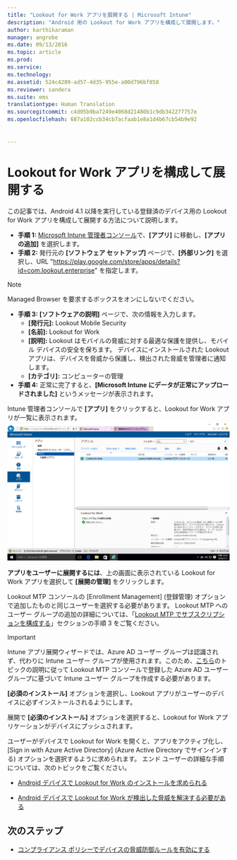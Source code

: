 ```yaml
---
title: "Lookout for Work アプリを展開する | Microsoft Intune"
description: "Android 用の Lookout for Work アプリを構成して展開します。"
author: karthikaraman
manager: angrobe
ms.date: 09/13/2016
ms.topic: article
ms.prod: 
ms.service: 
ms.technology: 
ms.assetid: 524c4209-ad57-4d35-955e-a00d796bf858
ms.reviewer: sandera
ms.suite: ems
translationtype: Human Translation
ms.sourcegitcommit: c4d05b9ba7249e4068d21480b1c9db342277757e
ms.openlocfilehash: 687a102ccb34cb7acfaab1e8a1d4b67cb54b9e92


---
```


# Lookout for Work アプリを構成して展開する
この記事では、Android 4.1 以降を実行している登録済のデバイス用の Lookout for Work アプリを構成して展開する方法について説明します。

* **手順 1:**   [Microsoft Intune 管理者コンソール](https://manage.microsoft.com)で、**[アプリ]** に移動し、**[アプリの追加]** を選択します。   
* **手順 2:**   発行元の **[ソフトウェア セットアップ]** ページで、**[外部リンク]** を選択し、URL "https://play.google.com/store/apps/details?id=com.lookout.enterprise" を指定します。
>[!NOTE]
>Managed Browser を要求するボックスをオンにしないでください。

* **手順 3:**   **[ソフトウェアの説明]** ページで、次の情報を入力します。
  * **[発行元]:** Lookout Mobile Security
  * **[名前]:**   Lookout for Work
  * **[説明]:**  Lookout はモバイルの脅威に対する最適な保護を提供し、モバイル デバイスの安全を保ちます。 デバイスにインストールされた Lookout アプリは、デバイスを脅威から保護し、検出された脅威を管理者に通知します。
  * **[カテゴリ]:** コンピューターの管理
* **手順 4:**  正常に完了すると、**[Microsoft Intune にデータが正常にアップロードされました]** というメッセージが表示されます。

Intune 管理者コンソールで **[アプリ]** をクリックすると、Lookout for Work アプリが一覧に表示されます。![Intune 管理者コンソールのアプリ ページの一覧に表示された Lookout for Work アプリのスクリーンショット](../media/mtp/lookout-app-listed-intune-console.png)

**アプリをユーザーに展開するには**、上の画面に表示されている Lookout for Work アプリを選択して **[展開の管理]** をクリックします。

Lookout MTP コンソールの [Enrollment Management] (登録管理) オプションで追加したものと同じユーザーを選択する必要があります。  Lookout MTP へのユーザー グループの追加の詳細については、「[Lookout MTP でサブスクリプションを構成する](set-up-your-subscription-with-lookout-mtp#configure-your-subscription-with-lookout-mtp)」セクションの手順 3 をご覧ください。
>[!IMPORTANT]
> Intune アプリ展開ウィザードでは、Azure AD ユーザー グループは認識されず、代わりに Intune ユーザー グループが使用されます。このため、[こちら](plan-your-user-and-device-groups.md)のトピックの説明に従って Lookout MTP コンソールで登録した Azure AD ユーザー グループに基づいて Intune ユーザー グループを作成する必要があります。

**[必須のインストール]** オプションを選択し、Lookout アプリがユーザーのデバイスに必ずインストールされるようにします。


展開で **[必須のインストール]** オプションを選択すると、Lookout for Work アプリケーションがデバイスにプッシュされます。   

ユーザーがデバイスで Lookout for Work を開くと、アプリをアクティブ化し、[Sign in with Azure Active Directory] (Azure Active Directory でサインインする) オプションを選択するように求められます。 エンド ユーザーの詳細な手順については、次のトピックをご覧ください。

* [Android デバイスで Lookout for Work のインストールを求められる](http://docs.microsoft.com/intune/enduser/you-are-prompted-to-install-lookout-for-work-android)

* [Android デバイスで Lookout for Work が検出した脅威を解決する必要がある](http://docs.microsoft.com/intune/enduser/you-need-to-resolve-a-threat-found-by-lookout-for-work-android)

## 次のステップ
* [コンプライアンス ポリシーでデバイスの脅威防御ルールを有効にする](enable-device-threat-protection-rule-in-compliance-policy.md)



<!--HONumber=Sep16_HO3-->


